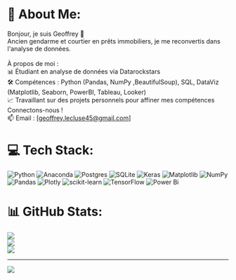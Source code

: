 # 💫 About Me:
Bonjour, je suis Geoffrey 👋<br>Ancien gendarme et courtier en prêts immobiliers, je me reconvertis dans l'analyse de données.<br><br>À propos de moi :<br>📊 Étudiant en analyse de données via Datarockstars<br>🛠 Compétences : Python (Pandas, NumPy ,BeautifulSoup),  SQL, DataViz (Matplotlib,  Seaborn, PowerBI, Tableau, Looker)<br>📈 Travaillant sur des projets personnels pour affiner mes compétences<br>Connectons-nous !<br>📫 Email : [geoffrey.lecluse45@gmail.com]


# 💻 Tech Stack:
![Python](https://img.shields.io/badge/python-3670A0?style=for-the-badge&logo=python&logoColor=ffdd54) ![Anaconda](https://img.shields.io/badge/Anaconda-%2344A833.svg?style=for-the-badge&logo=anaconda&logoColor=white) ![Postgres](https://img.shields.io/badge/postgres-%23316192.svg?style=for-the-badge&logo=postgresql&logoColor=white) ![SQLite](https://img.shields.io/badge/sqlite-%2307405e.svg?style=for-the-badge&logo=sqlite&logoColor=white) ![Keras](https://img.shields.io/badge/Keras-%23D00000.svg?style=for-the-badge&logo=Keras&logoColor=white) ![Matplotlib](https://img.shields.io/badge/Matplotlib-%23ffffff.svg?style=for-the-badge&logo=Matplotlib&logoColor=black) ![NumPy](https://img.shields.io/badge/numpy-%23013243.svg?style=for-the-badge&logo=numpy&logoColor=white) ![Pandas](https://img.shields.io/badge/pandas-%23150458.svg?style=for-the-badge&logo=pandas&logoColor=white) ![Plotly](https://img.shields.io/badge/Plotly-%233F4F75.svg?style=for-the-badge&logo=plotly&logoColor=white) ![scikit-learn](https://img.shields.io/badge/scikit--learn-%23F7931E.svg?style=for-the-badge&logo=scikit-learn&logoColor=white) ![TensorFlow](https://img.shields.io/badge/TensorFlow-%23FF6F00.svg?style=for-the-badge&logo=TensorFlow&logoColor=white) ![Power Bi](https://img.shields.io/badge/power_bi-F2C811?style=for-the-badge&logo=powerbi&logoColor=black)
# 📊 GitHub Stats:
![](https://github-readme-stats.vercel.app/api?username=glecluse&theme=dark&hide_border=false&include_all_commits=false&count_private=false)<br/>
![](https://github-readme-streak-stats.herokuapp.com/?user=glecluse&theme=dark&hide_border=false)<br/>
![](https://github-readme-stats.vercel.app/api/top-langs/?username=glecluse&theme=dark&hide_border=false&include_all_commits=false&count_private=false&layout=compact)

---
[![](https://visitcount.itsvg.in/api?id=glecluse&icon=0&color=0)](https://visitcount.itsvg.in)
